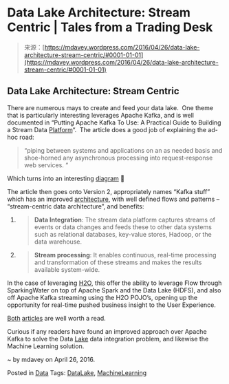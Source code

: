 <!--yml
category: 未分类
date: 2024-05-18 05:33:37
-->

# Data Lake Architecture: Stream Centric | Tales from a Trading Desk

> 来源：[https://mdavey.wordpress.com/2016/04/26/data-lake-architecture-stream-centric/#0001-01-01](https://mdavey.wordpress.com/2016/04/26/data-lake-architecture-stream-centric/#0001-01-01)

## Data Lake Architecture: Stream Centric

There are numerous mays to create and feed your data lake.  One theme that is particularly interesting leverages Apache Kafka, and is well documented in “Putting Apache Kafka To Use: A Practical Guide to Building a Stream Data [Platform](http://www.confluent.io/blog/stream-data-platform-1/)“.  The article does a good job of explaining the ad-hoc road:

> “piping between systems and applications on an as needed basis and shoe-horned any asynchronous processing into request-response web services. “

Which turns into an interesting [diagram](http://cdn2.hubspot.net/hub/540072/file-3062870508-png/blog-files/data-flow-ugly.png) 🙂

The article then goes onto Version 2, appropriately names “Kafka stuff” which has an improved [architecture](http://cdn2.hubspot.net/hub/540072/file-3062870518-png/blog-files/stream_data_platform.png), with well defined flows and patterns – “stream-centric data architecture”, and benefits:

1.  > **Data Integration**: The stream data platform captures streams of events or data changes and feeds these to other data systems such as relational databases, key-value stores, Hadoop, or the data warehouse.

2.  > **Stream processing**: It enables continuous, real-time processing and transformation of these streams and makes the results available system-wide.

In the case of leveraging [H2O](http://www.h2o.ai/), this offer the ability to leverage Flow through SparkingWater on top of Apache Spark and the Data Lake (HDFS), and also off Apache Kafka streaming using the H2O POJO’s, opening up the opportunity for real-time pushed business insight to the User Experience.

[Both](http://www.confluent.io/blog/stream-data-platform-1/) [articles](http://www.confluent.io/blog/stream-data-platform-2/) are well worth a read.

Curious if any readers have found an improved approach over Apache Kafka to solve the Data [Lake](http://searchbusinessanalytics.techtarget.com/feature/Building-a-data-lake-architecture-can-drag-unprepared-users-under) data integration problem, and likewise the Machine Learning solution.

~ by mdavey on April 26, 2016.

Posted in [Data](https://mdavey.wordpress.com/category/data/)
Tags: [DataLake](https://mdavey.wordpress.com/tag/datalake/), [MachineLearning](https://mdavey.wordpress.com/tag/machinelearning/)